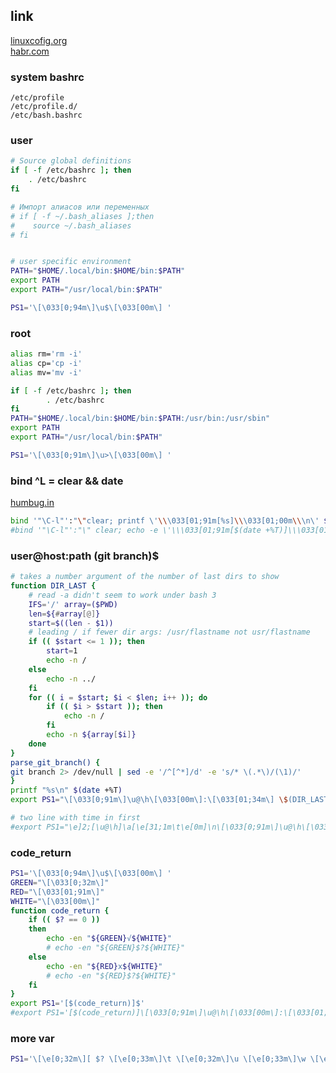 ## link
[linuxcofig.org](https://linuxconfig.org/bash-prompt-basics)  
[habr.com](https://habr.com/ru/post/269967/)  

### system bashrc
```
/etc/profile 
/etc/profile.d/ 
/etc/bash.bashrc
```

### user
```sh
# Source global definitions
if [ -f /etc/bashrc ]; then
	. /etc/bashrc
fi

# Импорт алиасов или переменных
# if [ -f ~/.bash_aliases ];then
#    source ~/.bash_aliases
# fi


# user specific environment
PATH="$HOME/.local/bin:$HOME/bin:$PATH"
export PATH
export PATH="/usr/local/bin:$PATH"

PS1='\[\033[0;94m\]\u$\[\033[00m\] '

```
### root
```sh
alias rm='rm -i'
alias cp='cp -i'
alias mv='mv -i'

if [ -f /etc/bashrc ]; then
        . /etc/bashrc
fi
PATH="$HOME/.local/bin:$HOME/bin:$PATH:/usr/bin:/usr/sbin"
export PATH
export PATH="/usr/local/bin:$PATH"

PS1='\[\033[0;91m\]\u>\[\033[00m\] '
```

### bind ^L = clear && date

[humbug.in](http://www.humbug.in/2010/custom-key-bindings-keyboard-shortcuts-in-bash/)  

```sh
bind '"\C-l"':"\"clear; printf \'\\\033[01;91m[%s]\\\033[01;00m\\\n\' $(date +%T) \C-m\""
#bind '"\C-l"':"\" clear; echo -e \'\\\033[01;91m[$(date +%T)]\\\033[01;00m\' \C-m\""
```

### user@host:path (git branch)$ 

```sh
# takes a number argument of the number of last dirs to show
function DIR_LAST {
    # read -a didn't seem to work under bash 3
    IFS='/' array=($PWD)
    len=${#array[@]}
    start=$((len - $1))
    # leading / if fewer dir args: /usr/flastname not usr/flastname
    if (( $start <= 1 )); then
        start=1
        echo -n /
	else
		echo -n ../
    fi
    for (( i = $start; $i < $len; i++ )); do
        if (( $i > $start )); then
            echo -n /
        fi
        echo -n ${array[$i]}
    done
}
parse_git_branch() {
git branch 2> /dev/null | sed -e '/^[^*]/d' -e 's/* \(.*\)/(\1)/'
}
printf "%s\n" $(date +%T)
export PS1="\[\033[0;91m\]\u@\h\[\033[00m\]:\[\033[01;34m\] \$(DIR_LAST 2)\[\033[00m\]$(parse_git_branch)\[\033[00m\]: "

# two line with time in first 
#export PS1="\e]2;[\u@\h]\a[\e[31;1m\t\e[0m]\n\[\033[0;91m\]\u@\h\[\033[00m\]:\[\033[01;34m\] \$(DIR_LAST 2)\[\033[00m\]$(parse_git_branch)\[\033[00m\]: "
```

### code_return

```sh
PS1='\[\033[0;94m\]\u$\[\033[00m\] '
GREEN="\[\033[0;32m\]"
RED="\[\033[01;91m\]"
WHITE="\[\033[00m\]"
function code_return {
	if (( $? == 0 ))
	then
		echo -en "${GREEN}√${WHITE}"
		# echo -en "${GREEN}$?${WHITE}"
	else
		echo -en "${RED}x${WHITE}"
		# echo -en "${RED}$?${WHITE}"
	fi
}
export PS1='[$(code_return)]$'
#export PS1='[$(code_return)]\[\033[0;91m\]\u@\h\[\033[00m\]:\[\033[01;34m\]$(DIR_LAST 2)\[\033[00m\]$(parse_git_branch)\[\033[00m\]$ '
```

### more var

```sh
PS1='\[\e[0;32m\][ $? \[\e[0;33m\]\t \[\e[0;32m\]\u \[\e[0;33m\]\w \[\e[0;32m\]] \$ \[\e[0m\]'
```
